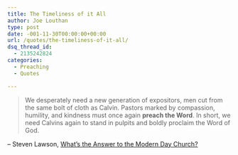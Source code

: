 ```yaml
---
title: The Timeliness of it All
author: Joe Louthan
type: post
date: -001-11-30T00:00:00+00:00
url: /quotes/the-timeliness-of-it-all/
dsq_thread_id:
  - 2135242824
categories:
  - Preaching
  - Quotes

---
```

> We desperately need a new generation of expositors, men cut from the same bolt of cloth as Calvin. Pastors marked by compassion, humility, and kindness must once again **preach the Word**. In short, we need Calvins again to stand in pulpits and boldly proclaim the Word of God.

&#8211; Steven Lawson, <a href="http://www.ligonier.org/blog/answer-modern-day-church/" target="_blank">What’s the Answer to the Modern Day Church?</a>